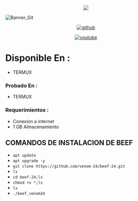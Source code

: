 <p align="center">
<img src="https://img.shields.io/badge/ECHO%20EN-MEXICO-SCRIPT?colorA=0000ff&colorB=CDCFD2&colorC=ff0000&style=for-the-badge">
</p>

![Banner_Git](https://i.ibb.co/9Wd8c72/Sin-t-tulo59.png) </a>

<p align="center">
<a href=https://github.com/venom-24><img title="github" src="https://img.shields.io/badge/VENOM-24-brightgreen?style=for-the-badge&logo=github"></a>
</p>
<p align="center">
<a href="https://www.youtube.com/c/Venom24Termux"><img title="youtube" src="https://img.shields.io/badge/YouTube-VeNOM24-red?style=for-the-badge&logo=Youtube"></a>
</p>

# Disponible En :
* TERMUX

### Probado En :
* TERMUX
### Requerimientos :
* Conexion a internet
* 1 GB Almacenamiento 

## COMANDOS DE INSTALACION DE BEEF

* `apt update`
* `apt upgrade -y`
* `git clone https://github.com/venom-24/beef-24.git`
* `ls`
* `cd beef-24;ls`
* `chmod +x *;ls`
* `ls`
* `./beef_venom24`




